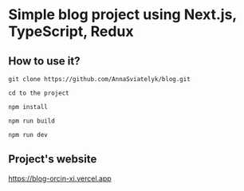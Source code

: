 # Simple blog project using Next.js, TypeScript, Redux

## How to use it?

```
git clone https://github.com/AnnaSviatelyk/blog.git

cd to the project

npm install

npm run build

npm run dev
```

## Project's website

https://blog-orcin-xi.vercel.app
